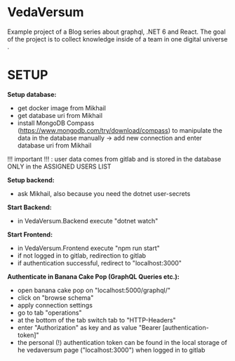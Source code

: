 # VedaVersum

Example project of a Blog series about graphql, .NET 6 and React. The goal of the project is to collect knowledge inside of a team in one digital universe .

# SETUP

**Setup database:**

- get docker image from Mikhail
- get database uri from Mikhail
- install MongoDB Compass (https://www.mongodb.com/try/download/compass) to manipulate the data in the database manually -> add new connection and enter database uri from Mikhail

!!! important !!! : user data comes from gitlab and is stored in the database ONLY in the ASSIGNED USERS LIST

**Setup backend:**

- ask Mikhail, also because you need the dotnet user-secrets

**Start Backend:**

- in VedaVersum.Backend execute "dotnet watch"

**Start Frontend:**

- in VedaVersum.Frontend execute "npm run start"
- if not logged in to gitlab, redirection to gitlab
- if authentication successful, redirect to "localhost:3000"

**Authenticate in Banana Cake Pop (GraphQL Queries etc.):**

- open banana cake pop on "localhost:5000/graphql/"
- click on "browse schema"
- apply connection settings
- go to tab "operations"
- at the bottom of the tab switch tab to "HTTP-Headers"
- enter "Authorization" as key and as value "Bearer [authentication-token]"
- the personal (!) authentication token can be found in the local storage of he vedaversum page ("localhost:3000") when logged in to gitlab
